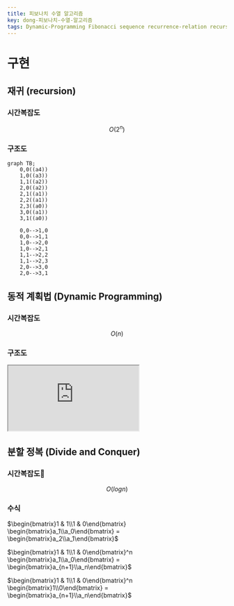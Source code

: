 ```yaml
---
title: 피보나치 수열 알고리즘
key: dong-피보나치-수열-알고리즘
tags: Dynamic-Programming Fibonacci sequence recurrence-relation recursion divide-and-conquer
---
```


# 구현
## 재귀 (recursion)
### 시간복잡도
$$O(2^n)$$
### 구조도
```mermaid
graph TB;
    0,0((a4))
    1,0((a3))
    1,1((a2))
    2,0((a2))
    2,1((a1))
    2,2((a1))
    2,3((a0))
    3,0((a1))
    3,1((a0))

    0,0-->1,0
    0,0-->1,1
    1,0-->2,0
    1,0-->2,1
    1,1-->2,2
    1,1-->2,3
    2,0-->3,0
    2,0-->3,1
```

## 동적 계획법 (Dynamic Programming)
### 시간복잡도
$$O(n)$$
### 구조도
<iframe src="https://sogang365-my.sharepoint.com/:u:/g/personal/dongwook_chan_o365_sogang_ac_kr/ESHuONeMDZpClIfl3WgB-ZoBsLIwEG30b0uwUYiMUpIkgw?e=o36wuK"></iframe>

## 분할 정복 (Divide and Conquer)
### 시간복잡도
$$O(logn)$$
### 수식
$\begin{bmatrix}1 & 1\\1 & 0\end{bmatrix} \begin{bmatrix}a_1\\a_0\end{bmatrix} = \begin{bmatrix}a_2\\a_1\end{bmatrix}$

$\begin{bmatrix}1 & 1\\1 & 0\end{bmatrix}^n \begin{bmatrix}a_1\\a_0\end{bmatrix} = \begin{bmatrix}a_{n+1}\\a_n\end{bmatrix}$

$\begin{bmatrix}1 & 1\\1 & 0\end{bmatrix}^n \begin{bmatrix}1\\0\end{bmatrix} = \begin{bmatrix}a_{n+1}\\a_n\end{bmatrix}$
